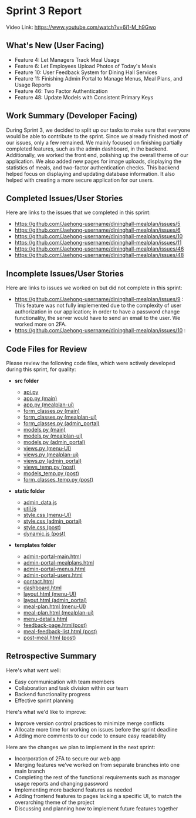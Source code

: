 # Sprint 3 Report
Video Link: https://www.youtube.com/watch?v=6i1-M_h9Gwo

## What's New (User Facing)
* Feature 4: Let Managers Track Meal Usage
* Feature 6: Let Employees Upload Photos of Today's Meals
* Feature 10: User Feedback System for Dining Hall Services
* Feature 11: Finishing Admin Portal to Manage Menus, Meal Plans, and Usage Reports
* Feature 46: Two Factor Authentication
* Feature 48: Update Models with Consistent Primary Keys

## Work Summary (Developer Facing)
During Sprint 3, we decided to split up our tasks to make sure that everyone would be able to contribute to the sprint. Since we already finished most of our issues, only a few remained. We mainly focused on finishing partially completed features, such as the admin dashboard, in the backend. Additionally, we worked the front end, polishing up the overall theme of our application. We also added new pages for image uploads, displaying the statistics of meals, and two-factor authentication checks. This backend helped focus on displaying and updating database information. It also helped with creating a more secure application for our users.

## Completed Issues/User Stories
Here are links to the issues that we completed in this sprint:
* https://github.com/Jaehong-username/dininghall-mealplan/issues/5
* https://github.com/Jaehong-username/dininghall-mealplan/issues/6
* https://github.com/Jaehong-username/dininghall-mealplan/issues/10
* https://github.com/Jaehong-username/dininghall-mealplan/issues/11
* https://github.com/Jaehong-username/dininghall-mealplan/issues/46
* https://github.com/Jaehong-username/dininghall-mealplan/issues/48

## Incomplete Issues/User Stories
Here are links to issues we worked on but did not complete in this sprint:
* https://github.com/Jaehong-username/dininghall-mealplan/issues/9 : This feature was not fully implemented due to the complexity of user authorization in our application; in order to have a password change functionality, the server would have to send an email to the user. We worked more on 2FA.
* https://github.com/Jaehong-username/dininghall-mealplan/issues/10 : 


## Code Files for Review
Please review the following code files, which were actively developed during this sprint, for quality:

- **src folder**
    * [api.py](https://github.com/Jaehong-username/dininghall-mealplan/blob/admin_portal/src/api.py)
    * [app.py (main)](https://github.com/Jaehong-username/dininghall-mealplan/blob/main/src/app.py)
    * [app.py (mealplan-ui)](https://github.com/Jaehong-username/dininghall-mealplan/blob/mealplan-ui/src/app.py)
    * [form_classes.py (main)](https://github.com/Jaehong-username/dininghall-mealplan/blob/main/src/form_classes.py)
    * [form_classes.py (mealplan-ui)](https://github.com/Jaehong-username/dininghall-mealplan/blob/admin_portal/src/form_classes.py)
    * [form_classes.py (admin_portal)](https://github.com/Jaehong-username/dininghall-mealplan/tree/mealplan-ui/src)
    * [models.py (main)](https://github.com/Jaehong-username/dininghall-mealplan/blob/main/src/models.py)
    * [models.py (mealplan-ui)](https://github.com/Jaehong-username/dininghall-mealplan/blob/mealplan-ui/src/models.py)
    * [models.py (admin_portal)](https://github.com/Jaehong-username/dininghall-mealplan/blob/admin_portal/src/models.py)
    * [views.py (menu-UI)](https://github.com/Jaehong-username/dininghall-mealplan/blob/menu-UI/src/views.py)
    * [views.py (mealplan-ui)](https://github.com/Jaehong-username/dininghall-mealplan/blob/mealplan-ui/src/views.py)
    * [views.py (admin_portal)](https://github.com/Jaehong-username/dininghall-mealplan/blob/admin_portal/src/views.py)
    * [views_temp.py (post)](https://github.com/Jaehong-username/dininghall-mealplan/blob/post/views_temp.py)
    * [models_temp.py (post)](https://github.com/Jaehong-username/dininghall-mealplan/blob/post/models_temp.py)
    * [form_classes_temp.py (post)](https://github.com/Jaehong-username/dininghall-mealplan/blob/post/form_classes_temp.py)
 
- **static folder**
    * [admin_data.js](https://github.com/Jaehong-username/dininghall-mealplan/blob/admin_portal/src/static/admin_data.js)
    * [util.js](https://github.com/Jaehong-username/dininghall-mealplan/blob/admin_portal/src/static/util.js)
    * [style.css (menu-UI)](https://github.com/Jaehong-username/dininghall-mealplan/blob/menu-UI/src/static/style.css)
    * [style.css (admin_portal)](https://github.com/Jaehong-username/dininghall-mealplan/blob/admin_portal/src/static/style.css)
    * [style.css (post)](https://github.com/Jaehong-username/dininghall-mealplan/blob/post/src/static/style.css)
    * [dynamic.js (post)](https://github.com/Jaehong-username/dininghall-mealplan/blob/post/src/static/dynamic.js)

- **templates folder**
    * [admin-portal-main.html](https://github.com/Jaehong-username/dininghall-mealplan/blob/admin_portal/src/templates/admin-portal-main.html)
    * [admin-portal-mealplans.html](https://github.com/Jaehong-username/dininghall-mealplan/blob/admin_portal/src/templates/admin-portal-mealplans.html)
    * [admin-portal-menus.html](https://github.com/Jaehong-username/dininghall-mealplan/blob/admin_portal/src/templates/admin-portal-menus.html)
    * [admin-portal-users.html](https://github.com/Jaehong-username/dininghall-mealplan/blob/admin_portal/src/templates/admin-portal-users.html)
    * [contact.html](https://github.com/Jaehong-username/dininghall-mealplan/blob/menu-UI/src/templates/contact.html)
    * [dashboard.html](https://github.com/Jaehong-username/dininghall-mealplan/blob/admin_portal/src/templates/dashboard.html)
    * [layout.html (menu-UI)](https://github.com/Jaehong-username/dininghall-mealplan/blob/menu-UI/src/templates/layout.html)
    * [layout.html (admin_portal)](https://github.com/Jaehong-username/dininghall-mealplan/blob/admin_portal/src/templates/layout.html)
    * [meal-plan.html (menu-UI)](https://github.com/Jaehong-username/dininghall-mealplan/blob/menu-UI/src/templates/meal-plan.html)
    * [meal-plan.html (mealplan-ui)](https://github.com/Jaehong-username/dininghall-mealplan/blob/mealplan-ui/src/templates/meal-plan.html)
    * [menu-details.html](https://github.com/Jaehong-username/dininghall-mealplan/blob/mealplan-ui/src/templates/menu-details.html)
    * [feedback-page.html(post)](https://github.com/Jaehong-username/dininghall-mealplan/blob/post/src/templates/feedback-page.html)
    * [meal-feedback-list.html (post)](https://github.com/Jaehong-username/dininghall-mealplan/blob/post/src/templates/meal-feedback-list.html)
    * [post-meal.html (post)](https://github.com/Jaehong-username/dininghall-mealplan/blob/post/src/templates/post-meal.html)

## Retrospective Summary
Here's what went well:
* Easy communication with team members
* Collaboration and task division within our team
* Backend functionality progress
* Effective sprint planning

Here's what we'd like to improve:
* Improve version control practices to minimize merge conflicts
* Allocate more time for working on issues before the sprint deadline
* Adding more comments to our code to ensure easy readability

Here are the changes we plan to implement in the next sprint:
* Incorporation of 2FA to secure our web app
* Merging features we’ve worked on from separate branches into one main branch
* Completing the rest of the functional requirements such as manager usage reports and changing password
* Implementing more backend features as needed
* Adding frontend features to pages lacking a specific UI, to match the overarching theme of the project
* Discussing and planning how to implement future features together
